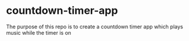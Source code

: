 # countdown-timer-app
The purpose of this repo is to create a countdown timer app which plays music while the timer is on
